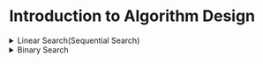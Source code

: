 
# Introduction to Algorithm Design

<details>
<summary>Linear Search(Sequential Search)</summary>

An algorithm that sequentially **iterates** each element of the list **from left to right** **until a match is found or the whole list has been searched**.

## Pseudocode

This is a for loop, we loop through the array and check if the number of `[i]` from the array is equal to `n`, if it is, we return 1, if not, we return `-1`. 

```
LINEARN-SEARCH(array, n):
    for i from 0 to array.length - 1:
        if (array[i] == n):
          return i;
    return -1;
```

## Overview of Linear Search
- Worst-case performance: O(n).
   - The target that we are looking for in the array is at the end of the array.
- Best-case performance: O(1).
   - The target that we are looking for in the array is at the beginning of the array.
- Average performance: O(n/2).
   - Means that you need to at least search half of the array to find the target.


[Linear Search - CS50 Shorts](https://www.youtube.com/watch?v=TwsgCHYmbbA)
</details>

<details>
<summary>Binary Search</summary>

An algorithm that finds the position of a target value within a **sorted array**.

More efficient than linear search, but **ONLY** works on sorted arrays.

</details>

